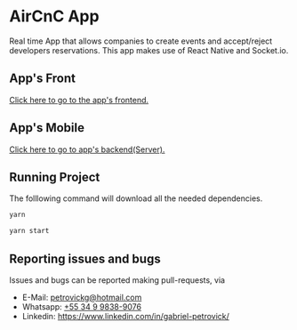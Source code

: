 # AirCnC App

Real time App that allows companies to create events and accept/reject developers reservations. This app makes use of React Native and Socket.io.

## App's Front

[Click here to go to the app's frontend.][frontend]

## App's Mobile

[Click here to go to app's backend(Server).][server]

## Running Project

The folllowing command will download all the needed dependencies.

```bash
yarn
```

```bash
yarn start
```

## Reporting issues and bugs

Issues and bugs can be reported making pull-requests, via

- E-Mail: [petrovickg@hotmail.com][email]
- Whatsapp: [+55 34 9 9838-9076][whatsapp]
- Linkedin: <https://www.linkedin.com/in/gabriel-petrovick/>

[whatsapp]: https://api.whatsapp.com/send?phone=5534998389076
[email]: mailto:petrovickg@hotmail.com
[server]: https://github.com/petrovick/aircnc.NodeJS
[frontend]: https://github.com/petrovick/aircnc.ReactJS
[mobileclient]: https://github.com/petrovick/aircnc.ReactNative
